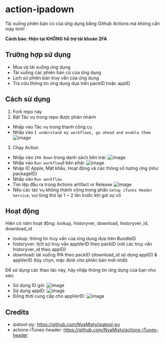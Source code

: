 # action-ipadown

Tải xuống phiên bản cũ của ứng dụng bằng Github Actions mà không cần máy tính!

**Cảnh báo: Hiện tại KHÔNG hỗ trợ tài khoản 2FA**

## Trường hợp sử dụng

- Mua và tải xuống ứng dụng 
- Tải xuống các phiên bản cũ của ứng dụng 
- Lịch sử phiên bản truy vấn của ứng dụng 
- Tra cứu thông tin ứng dụng dựa trên packID hoặc appID

## Cách sử dụng

1. Fork repo này
2. Bật Tác vụ trong repo được phân nhánh
  - Nhấp vào Tác vụ trong thanh công cụ
  - Nhấp vào `I understand my workflows, go ahead and enable them`
      ![image](https://user-images.githubusercontent.com/5344431/167505409-ef077008-2450-4e2d-9d43-2067244ac931.png)
3. Chạy Action
  - Nhấp vào `IPA Down` trong danh sách bên trái:
      ![image](https://user-images.githubusercontent.com/5344431/167505630-1a741d9c-69de-470c-978e-1b8944dcfd3b.png)
  - Nhấp vào `Run workflow`ở bên phải:
      ![image](https://user-images.githubusercontent.com/5344431/167505748-52e0bba9-b9ec-44e1-9370-4452d3c3c66b.png)
  - Nhập ID Apple, Mật khẩu, Hoạt động và các thông số tương ứng (như packageID)
  - Nhấp vào `Run workflow`
  - Tìm tệp đầu ra trong Actions artifact or Release
      ![image](https://user-images.githubusercontent.com/5344431/167506938-c3e3529c-ee91-4661-a251-a12a2d0576cb.png)
  - Nếu các tác vụ không thành công trong phần `Setup iTunes Header Service`, vui lòng thử lại 1 ~ 2 lần trước khi gửi sự cố

## Hoạt động

Hiện có năm hoạt động: lookup, historyver, download, historyver_id, download_id

- lookup: thông tin truy vấn của ứng dụng dựa trên BundleID
- historyver: lịch sử truy vấn appVerID theo packID (với các truy vấn historyver_id theo appID)
- download: tải xuống IPA theo packID (download_id sử dụng appID) & appVerID (tùy chọn, mặc định cho phiên bản mới nhất)

Để sử dụng các thao tác này, hãy nhập thông tin ứng dụng của bạn như sau:
- Sử dụng ID gói:
  ![image](https://user-images.githubusercontent.com/5344431/167506427-1503417c-112f-4c45-b82b-7887f05b0dac.png)
- Sử dụng appID:
  ![image](https://user-images.githubusercontent.com/5344431/167506645-d29db175-ab38-45d3-b224-6cc94131e61d.png)
- Đồng thời cung cấp cho appVerID:
  ![image](https://user-images.githubusercontent.com/5344431/167506870-8dcaa565-3bd1-424e-a9d2-eed00bd4cffb.png)

## Credits

- ipatool-py: https://github.com/NyaMisty/ipatool-py
- actions-iTunes-header: https://github.com/NyaMisty/actions-iTunes-header
